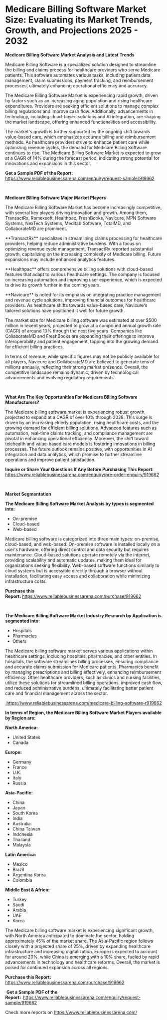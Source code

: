 <p><h1>Medicare Billing Software Market Size: Evaluating its Market Trends, Growth, and Projections 2025 - 2032</h1></p><p><strong>Medicare Billing Software Market Analysis and Latest Trends</strong></p>
<p><p>Medicare Billing Software is a specialized solution designed to streamline the billing and claims process for healthcare providers who serve Medicare patients. This software automates various tasks, including patient data management, claim submissions, payment tracking, and reimbursement processes, ultimately enhancing operational efficiency and accuracy.</p><p>The Medicare Billing Software Market is experiencing rapid growth, driven by factors such as an increasing aging population and rising healthcare expenditures. Providers are seeking efficient solutions to manage complex billing regulations and improve cash flow. Additionally, advancements in technology, including cloud-based solutions and AI integration, are shaping the market landscape, offering enhanced functionalities and accessibility.</p><p>The market's growth is further supported by the ongoing shift towards value-based care, which emphasizes accurate billing and reimbursement methods. As healthcare providers strive to enhance patient care while optimizing revenue cycles, the demand for Medicare Billing Software continues to rise. The Medicare Billing Software Market is expected to grow at a CAGR of 14% during the forecast period, indicating strong potential for innovations and expansions in this sector.</p></p>
<p><strong>Get a Sample PDF of the Report:&nbsp;</strong> <a href="https://www.reliablebusinessarena.com/enquiry/request-sample/919662?utm_campaign=2488&utm_medium=2&utm_source=Github&utm_content=ia&utm_term=06032025&utm_id=medicare-billing-software">https://www.reliablebusinessarena.com/enquiry/request-sample/919662</a></p>
<p>&nbsp;</p>
<p><strong>Medicare Billing Software Major Market Players</strong></p>
<p><p>The Medicare Billing Software Market has become increasingly competitive, with several key players driving innovation and growth. Among them, TransactRx, Romexsoft, Healthpac, FreshBooks, Navicure, MPN Software Systems, NexTech Systems, Meditab Software, TotalMD, and CollaborateMD are prominent.</p><p>**TransactRx** specializes in streamlining claims processing for healthcare providers, helping reduce administrative burdens. With a focus on optimizing revenue cycle management, TransactRx reported substantial growth, capitalizing on the increasing complexity of Medicare billing. Future expansions may include enhanced analytics features.</p><p>**Healthpac** offers comprehensive billing solutions with cloud-based features that adapt to various healthcare settings. The company is focused on increasing automation and improving user experience, which is expected to drive its growth further in the coming years.</p><p>**Navicure** is noted for its emphasis on integrating practice management and revenue cycle solutions, improving financial outcomes for healthcare providers. As healthcare shifts towards value-based care, Navicure's tailored solutions have positioned it well for future growth.</p><p>The market size for Medicare billing software was estimated at over $500 million in recent years, projected to grow at a compound annual growth rate (CAGR) of around 10% through the next five years. Companies like CollaborateMD and FreshBooks are expanding their offerings to improve interoperability and patient engagement, tapping into the growing demand for efficient billing practices.</p><p>In terms of revenue, while specific figures may not be publicly available for all players, Navicure and CollaborateMD are believed to generate tens of millions annually, reflecting their strong market presence. Overall, the competitive landscape remains dynamic, driven by technological advancements and evolving regulatory requirements.</p></p>
<p>&nbsp;</p>
<p><strong>What Are The Key Opportunities For Medicare Billing Software Manufacturers?</strong></p>
<p><p>The Medicare billing software market is experiencing robust growth, projected to expand at a CAGR of over 10% through 2028. This surge is driven by an increasing elderly population, rising healthcare costs, and the growing demand for efficient billing solutions. Advanced features such as automation, real-time claims tracking, and compliance management are pivotal in enhancing operational efficiency. Moreover, the shift toward telehealth and value-based care models is fostering innovations in billing processes. The future outlook remains positive, with opportunities in AI integration and data analytics, which promise to further streamline operations and improve patient satisfaction.</p></p>
<p><strong>Inquire or Share Your Questions If Any Before Purchasing This Report:</strong> <a href="https://www.reliablebusinessarena.com/enquiry/pre-order-enquiry/919662?utm_campaign=2488&utm_medium=2&utm_source=Github&utm_content=ia&utm_term=06032025&utm_id=medicare-billing-software">https://www.reliablebusinessarena.com/enquiry/pre-order-enquiry/919662</a></p>
<p>&nbsp;</p>
<p><strong>Market Segmentation</strong></p>
<p><strong>The Medicare Billing Software Market Analysis by types is segmented into:</strong></p>
<p><ul><li>On-premise</li><li>Cloud-based</li><li>Web-based</li></ul></p>
<p><p>Medicare billing software is categorized into three main types: on-premise, cloud-based, and web-based. On-premise software is installed locally on a user's hardware, offering direct control and data security but requires maintenance. Cloud-based solutions operate remotely via the internet, providing scalability and automatic updates, making them ideal for organizations seeking flexibility. Web-based software functions similarly to cloud systems but is accessible directly through a browser without installation, facilitating easy access and collaboration while minimizing infrastructure costs.</p></p>
<p><strong>Purchase this Report:&nbsp;</strong><a href="https://www.reliablebusinessarena.com/purchase/919662?utm_campaign=2488&utm_medium=2&utm_source=Github&utm_content=ia&utm_term=06032025&utm_id=medicare-billing-software">https://www.reliablebusinessarena.com/purchase/919662</a></p>
<p>&nbsp;</p>
<p><strong>The Medicare Billing Software Market Industry Research by Application is segmented into:</strong></p>
<p><ul><li>Hospitals</li><li>Pharmacies</li><li>Others</li></ul></p>
<p><p>The Medicare billing software market serves various applications within healthcare settings, including hospitals, pharmacies, and other entities. In hospitals, the software streamlines billing processes, ensuring compliance and accurate claims submission for Medicare patients. Pharmacies benefit by managing prescriptions and billing effectively, enhancing reimbursement efficiency. Other healthcare providers, such as clinics and nursing facilities, utilize these solutions for streamlined billing operations, improved cash flow, and reduced administrative burdens, ultimately facilitating better patient care and financial management across the sector.</p></p>
<p><a href="https://www.reliablebusinessarena.com/medicare-billing-software-r919662?utm_campaign=2488&utm_medium=2&utm_source=Github&utm_content=ia&utm_term=06032025&utm_id=medicare-billing-software">&nbsp;https://www.reliablebusinessarena.com/medicare-billing-software-r919662</a></p>
<p><strong>In terms of Region, the Medicare Billing Software Market Players available by Region are:</strong></p>
<p>
    <p> <strong> North America: </strong>
        <ul>
            <li>United States</li>
            <li>Canada</li>
        </ul>
        </p> 
    <p> <strong> Europe: </strong>
        <ul>
            <li>Germany</li>
            <li>France</li>
            <li>U.K.</li>
            <li>Italy</li>
            <li>Russia</li>
        </ul>
        </p> 
    <p> <strong> Asia-Pacific: </strong>
        <ul>
            <li>China</li>
            <li>Japan</li>
            <li>South Korea</li>
            <li>India</li>
            <li>Australia</li>
            <li>China Taiwan</li>
            <li>Indonesia</li>
            <li>Thailand</li>
            <li>Malaysia</li>
        </ul>
        </p> 
    <p> <strong> Latin America: </strong>
        <ul>
            <li>Mexico</li>
            <li>Brazil</li>
            <li>Argentina Korea</li>
            <li>Colombia</li>
        </ul>
        </p> 
    <p> <strong> Middle East & Africa: </strong>
        <ul>
            <li>Turkey</li>
            <li>Saudi</li>
            <li>Arabia</li>
            <li>UAE</li>
            <li>Korea</li>
        </ul>
    </p>
    </p>
<p><p>The Medicare billing software market is experiencing significant growth, with North America anticipated to dominate the sector, holding approximately 45% of the market share. The Asia-Pacific region follows closely with a projected share of 25%, driven by expanding healthcare infrastructure and increasing digitalization. Europe is expected to account for around 20%, while China is emerging with a 10% share, fueled by rapid advancements in technology and healthcare reforms. Overall, the market is poised for continued expansion across all regions.</p></p>
<p><strong>Purchase this Report: </strong><a href="https://www.reliablebusinessarena.com/purchase/919662?utm_campaign=2488&utm_medium=2&utm_source=Github&utm_content=ia&utm_term=06032025&utm_id=medicare-billing-software">https://www.reliablebusinessarena.com/purchase/919662</a></p>
<p>&nbsp;<strong>Get a Sample PDF of the Report:&nbsp;&nbsp;</strong><a href="https://www.reliablebusinessarena.com/enquiry/request-sample/919662?utm_campaign=2488&utm_medium=2&utm_source=Github&utm_content=ia&utm_term=06032025&utm_id=medicare-billing-software">https://www.reliablebusinessarena.com/enquiry/request-sample/919662</a></p>
<p><strong></strong></p>
<p>Check more reports on <a href="https://www.reliablebusinessarena.com/?utm_campaign=2488&utm_medium=2&utm_source=Github&utm_content=ia&utm_term=06032025&utm_id=medicare-billing-software">https://www.reliablebusinessarena.com/</a></p>